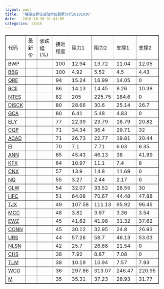 ```yaml
---
layout: post
title:  "触碰支撑位或阻力位股票分析20181030"
date:   2018-10-30 01:41:05
categories: stock
---
```

<script type="text/javascript">
var stockList = []
stockList.push('gb_bwp');
stockList.push('gb_bbg');
stockList.push('gb_qre');
stockList.push('gb_rcii');
stockList.push('gb_ntes');
stockList.push('gb_disck');
stockList.push('gb_gca');
stockList.push('gb_ely');
stockList.push('gb_cqp');
stockList.push('gb_acad');
stockList.push('gb_fi');
stockList.push('gb_ann');
stockList.push('gb_kfx');
stockList.push('gb_cnx');
stockList.push('gb_nq');
stockList.push('gb_glw');
stockList.push('gb_hfc');
stockList.push('gb_tjx');
stockList.push('gb_mcc');
stockList.push('gb_ewz');
stockList.push('gb_conn');
stockList.push('gb_urs');
stockList.push('gb_nlsn');
stockList.push('gb_chs');
stockList.push('gb_tlm');
stockList.push('gb_wcg');
stockList.push('gb_m');
</script>
<table border="1">
 <tr>
 <td>代码</td>
 <td>最新价</td>
 <td>涨跌幅(%)</td>
 <td>接近程度</td>
 <td>阻力1</td>
 <td>阻力2</td>
 <td>支撑1</td>
 <td>支撑2</td>
</tr>
  <tr id="bwp" class="green">
  <td><a href="http://stock.finance.sina.com.cn/usstock/quotes/BWP.html" target="_blank">BWP</a></td><td></td><td></td><td>100</td><td>12.94</td><td>13.72</td><td>11.04</td><td>12.05</td></tr>
  <tr id="bbg" class="red">
  <td><a href="http://stock.finance.sina.com.cn/usstock/quotes/BBG.html" target="_blank">BBG</a></td><td></td><td></td><td>100</td><td>4.92</td><td>5.52</td><td>4.5</td><td>4.43</td></tr>
  <tr id="qre" class="red">
  <td><a href="http://stock.finance.sina.com.cn/usstock/quotes/QRE.html" target="_blank">QRE</a></td><td></td><td></td><td>94</td><td>15.24</td><td>16.99</td><td>14.05</td><td>0</td></tr>
  <tr id="rcii" class="red">
  <td><a href="http://stock.finance.sina.com.cn/usstock/quotes/RCII.html" target="_blank">RCII</a></td><td></td><td></td><td>86</td><td>14.13</td><td>14.45</td><td>9.26</td><td>10.38</td></tr>
  <tr id="ntes" class="red">
  <td><a href="http://stock.finance.sina.com.cn/usstock/quotes/NTES.html" target="_blank">NTES</a></td><td></td><td></td><td>82</td><td>205</td><td>225.75</td><td>184.6</td><td>0</td></tr>
  <tr id="disck" class="red">
  <td><a href="http://stock.finance.sina.com.cn/usstock/quotes/DISCK.html" target="_blank">DISCK</a></td><td></td><td></td><td>80</td><td>28.66</td><td>30.6</td><td>25.14</td><td>26.7</td></tr>
  <tr id="gca" class="green">
  <td><a href="http://stock.finance.sina.com.cn/usstock/quotes/GCA.html" target="_blank">GCA</a></td><td></td><td></td><td>80</td><td>6.41</td><td>5.48</td><td>4.83</td><td>0</td></tr>
  <tr id="ely" class="green">
  <td><a href="http://stock.finance.sina.com.cn/usstock/quotes/ELY.html" target="_blank">ELY</a></td><td></td><td></td><td>77</td><td>22.39</td><td>23.79</td><td>18.79</td><td>20.82</td></tr>
  <tr id="cqp" class="red">
  <td><a href="http://stock.finance.sina.com.cn/usstock/quotes/CQP.html" target="_blank">CQP</a></td><td></td><td></td><td>71</td><td>34.34</td><td>36.4</td><td>29.71</td><td>32</td></tr>
  <tr id="acad" class="green">
  <td><a href="http://stock.finance.sina.com.cn/usstock/quotes/ACAD.html" target="_blank">ACAD</a></td><td></td><td></td><td>71</td><td>26.73</td><td>22.77</td><td>19.81</td><td>20.44</td></tr>
  <tr id="fi" class="green">
  <td><a href="http://stock.finance.sina.com.cn/usstock/quotes/FI.html" target="_blank">FI</a></td><td></td><td></td><td>70</td><td>7.1</td><td>7.71</td><td>6.63</td><td>6.35</td></tr>
  <tr id="ann" class="red">
  <td><a href="http://stock.finance.sina.com.cn/usstock/quotes/ANN.html" target="_blank">ANN</a></td><td></td><td></td><td>65</td><td>45.43</td><td>46.13</td><td>38</td><td>41.99</td></tr>
  <tr id="kfx" class="green">
  <td><a href="http://stock.finance.sina.com.cn/usstock/quotes/KFX.html" target="_blank">KFX</a></td><td></td><td></td><td>64</td><td>10.97</td><td>11.1</td><td>7.4</td><td>8</td></tr>
  <tr id="cnx" class="red">
  <td><a href="http://stock.finance.sina.com.cn/usstock/quotes/CNX.html" target="_blank">CNX</a></td><td></td><td></td><td>57</td><td>13.9</td><td>14.8</td><td>11.69</td><td>0</td></tr>
  <tr id="nq" class="green">
  <td><a href="http://stock.finance.sina.com.cn/usstock/quotes/NQ.html" target="_blank">NQ</a></td><td></td><td></td><td>55</td><td>3.27</td><td>2.44</td><td>2.17</td><td>0</td></tr>
  <tr id="glw" class="green">
  <td><a href="http://stock.finance.sina.com.cn/usstock/quotes/GLW.html" target="_blank">GLW</a></td><td></td><td></td><td>54</td><td>32.07</td><td>33.52</td><td>28.55</td><td>30</td></tr>
  <tr id="hfc" class="red">
  <td><a href="http://stock.finance.sina.com.cn/usstock/quotes/HFC.html" target="_blank">HFC</a></td><td></td><td></td><td>51</td><td>64.08</td><td>70.67</td><td>44.48</td><td>47.88</td></tr>
  <tr id="tjx" class="red">
  <td><a href="http://stock.finance.sina.com.cn/usstock/quotes/TJX.html" target="_blank">TJX</a></td><td></td><td></td><td>49</td><td>107.58</td><td>111.13</td><td>95.92</td><td>96.45</td></tr>
  <tr id="mcc" class="red">
  <td><a href="http://stock.finance.sina.com.cn/usstock/quotes/MCC.html" target="_blank">MCC</a></td><td></td><td></td><td>48</td><td>3.81</td><td>3.97</td><td>3.36</td><td>3.54</td></tr>
  <tr id="ewz" class="red">
  <td><a href="http://stock.finance.sina.com.cn/usstock/quotes/EWZ.html" target="_blank">EWZ</a></td><td></td><td></td><td>45</td><td>41.62</td><td>41.98</td><td>31.32</td><td>37.62</td></tr>
  <tr id="conn" class="green">
  <td><a href="http://stock.finance.sina.com.cn/usstock/quotes/CONN.html" target="_blank">CONN</a></td><td></td><td></td><td>45</td><td>30.12</td><td>32.95</td><td>24.8</td><td>26.93</td></tr>
  <tr id="urs" class="green">
  <td><a href="http://stock.finance.sina.com.cn/usstock/quotes/URS.html" target="_blank">URS</a></td><td></td><td></td><td>44</td><td>57.26</td><td>58.7</td><td>46.13</td><td>53.03</td></tr>
  <tr id="nlsn" class="red">
  <td><a href="http://stock.finance.sina.com.cn/usstock/quotes/NLSN.html" target="_blank">NLSN</a></td><td></td><td></td><td>42</td><td>25.7</td><td>26.88</td><td>21.54</td><td>0</td></tr>
  <tr id="chs" class="red">
  <td><a href="http://stock.finance.sina.com.cn/usstock/quotes/CHS.html" target="_blank">CHS</a></td><td></td><td></td><td>38</td><td>7.92</td><td>8.87</td><td>7.08</td><td>0</td></tr>
  <tr id="tlm" class="green">
  <td><a href="http://stock.finance.sina.com.cn/usstock/quotes/TLM.html" target="_blank">TLM</a></td><td></td><td></td><td>38</td><td>10.19</td><td>10.94</td><td>7.57</td><td>7.93</td></tr>
  <tr id="wcg" class="red">
  <td><a href="http://stock.finance.sina.com.cn/usstock/quotes/WCG.html" target="_blank">WCG</a></td><td></td><td></td><td>36</td><td>297.86</td><td>313.07</td><td>246.47</td><td>220.95</td></tr>
  <tr id="m" class="red">
  <td><a href="http://stock.finance.sina.com.cn/usstock/quotes/M.html" target="_blank">M</a></td><td></td><td></td><td>35</td><td>35.31</td><td>37.23</td><td>28.93</td><td>31.77</td></tr>
</table>
